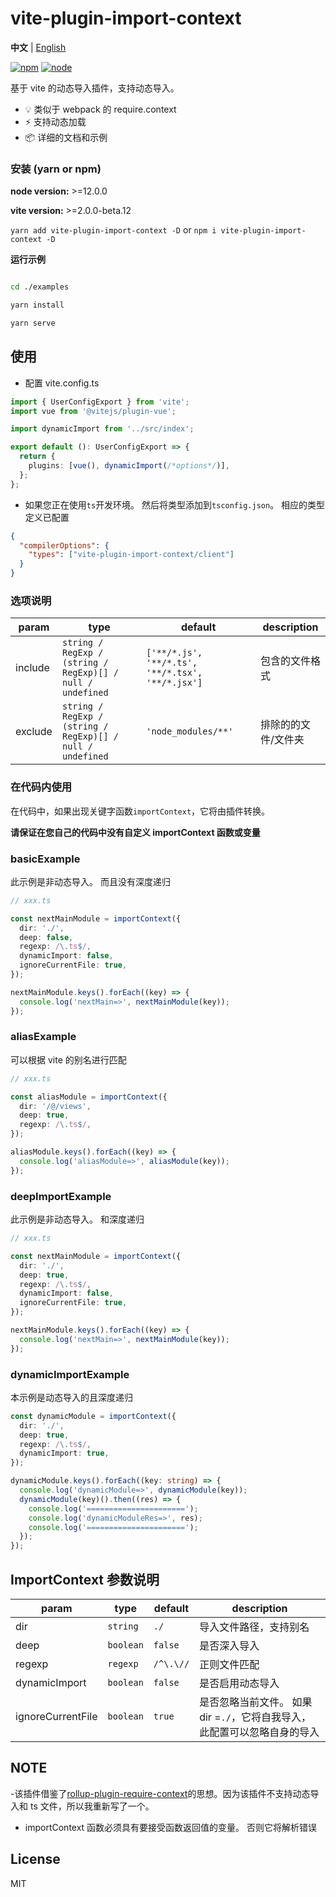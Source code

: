 # vite-plugin-import-context

**中文** | [English](./README.md)

[![npm][npm-img]][npm-url] [![node][node-img]][node-url]

基于 vite 的动态导入插件，支持动态导入。

- 💡 类似于 webpack 的 require.context
- ⚡️ 支持动态加载
- 📦 详细的文档和示例

### 安装 (yarn or npm)

**node version:** >=12.0.0

**vite version:** >=2.0.0-beta.12

`yarn add vite-plugin-import-context -D` or `npm i vite-plugin-import-context -D`

**运行示例**

```bash

cd ./examples

yarn install

yarn serve

```

## 使用

- 配置 vite.config.ts

```ts
import { UserConfigExport } from 'vite';
import vue from '@vitejs/plugin-vue';

import dynamicImport from '../src/index';

export default (): UserConfigExport => {
  return {
    plugins: [vue(), dynamicImport(/*options*/)],
  };
};
```

- 如果您正在使用`ts`开发环境。 然后将类型添加到`tsconfig.json`。 相应的类型定义已配置

```json
{
  "compilerOptions": {
    "types": ["vite-plugin-import-context/client"]
  }
}
```

### 选项说明

| param | type | default | description |
| --- | --- | --- | --- |
| include | `string / RegExp / (string / RegExp)[] / null / undefined` | `['**/*.js', '**/*.ts', '**/*.tsx', '**/*.jsx']` | 包含的文件格式 |
| exclude | `string / RegExp / (string / RegExp)[] / null / undefined` | `'node_modules/**'` | 排除的的文件/文件夹 |

### 在代码内使用

在代码中，如果出现关键字函数`importContext`，它将由插件转换。

**请保证在您自己的代码中没有自定义 importContext 函数或变量**

### basicExample

此示例是非动态导入。 而且没有深度递归

```ts
// xxx.ts

const nextMainModule = importContext({
  dir: './',
  deep: false,
  regexp: /\.ts$/,
  dynamicImport: false,
  ignoreCurrentFile: true,
});

nextMainModule.keys().forEach((key) => {
  console.log('nextMain=>', nextMainModule(key));
});
```

### aliasExample

可以根据 vite 的别名进行匹配

```ts
// xxx.ts

const aliasModule = importContext({
  dir: '/@/views',
  deep: true,
  regexp: /\.ts$/,
});

aliasModule.keys().forEach((key) => {
  console.log('aliasModule=>', aliasModule(key));
});
```

### deepImportExample

此示例是非动态导入。 和深度递归

```ts
// xxx.ts

const nextMainModule = importContext({
  dir: './',
  deep: true,
  regexp: /\.ts$/,
  dynamicImport: false,
  ignoreCurrentFile: true,
});

nextMainModule.keys().forEach((key) => {
  console.log('nextMain=>', nextMainModule(key));
});
```

### dynamicImportExample

本示例是动态导入的且深度递归

```ts
const dynamicModule = importContext({
  dir: './',
  deep: true,
  regexp: /\.ts$/,
  dynamicImport: true,
});

dynamicModule.keys().forEach((key: string) => {
  console.log('dynamicModule=>', dynamicModule(key));
  dynamicModule(key)().then((res) => {
    console.log('======================');
    console.log('dynamicModuleRes=>', res);
    console.log('======================');
  });
});
```

## ImportContext 参数说明

| param | type | default | description |
| --- | --- | --- | --- |
| dir | `string` | `./` | 导入文件路径，支持别名 |
| deep | `boolean` | `false` | 是否深入导入 |
| regexp | `regexp` | `/^\.\//` | 正则文件匹配 |
| dynamicImport | `boolean` | `false` | 是否启用动态导入 |
| ignoreCurrentFile | `boolean` | `true` | 是否忽略当前文件。 如果 dir =`./`，它将自我导入，此配置可以忽略自身的导入 |

## NOTE

-该插件借鉴了[rollup-plugin-require-context](https://github.com/elcarim5efil/rollup-plugin-require-context)的思想。因为该插件不支持动态导入和 ts 文件，所以我重新写了一个。

- importContext 函数必须具有要接受函数返回值的变量。 否则它将解析错误

## License

MIT

[npm-img]: https://img.shields.io/npm/v/vite-plugin-import-context.svg
[npm-url]: https://npmjs.com/package/vite-plugin-import-context
[node-img]: https://img.shields.io/node/v/vite-plugin-import-context.svg
[node-url]: https://nodejs.org/en/about/releases/
